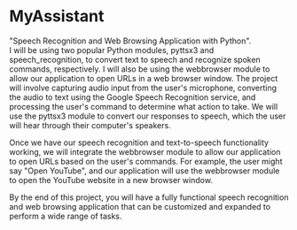# MyAssistant
"Speech Recognition and Web Browsing Application with Python".  
I will be using two popular Python modules, pyttsx3 and speech_recognition, to convert text to speech and recognize spoken commands, respectively. I will also be using the webbrowser module to allow our application to open URLs in a web browser window.
The project will involve capturing audio input from the user's microphone, converting the audio to text using the Google Speech Recognition service, and processing the user's command to determine what action to take. We will use the pyttsx3 module to convert our responses to speech, which the user will hear through their computer's speakers.

Once we have our speech recognition and text-to-speech functionality working, we will integrate the webbrowser module to allow our application to open URLs based on the user's commands. For example, the user might say "Open YouTube", and our application will use the webbrowser module to open the YouTube website in a new browser window.

By the end of this project, you will have a fully functional speech recognition and web browsing application that can be customized and expanded to perform a wide range of tasks.





